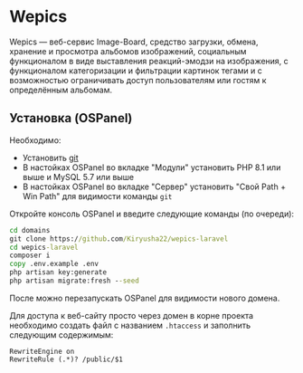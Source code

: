 # Wepics

Wepics — веб-сервис Image-Board, средство загрузки, обмена, хранение и просмотра альбомов изображений, социальным функционалом в виде выставления реакций-эмодзи на изображения, с функционалом категоризации и фильтрации картинок тегами и с возможностью ограничивать доступ пользователям или гостям к определённым альбомам.

## Установка (OSPanel)

Необходимо:
* Установить [git](https://git-scm.com/download/win)
* В настойках OSPanel во вкладке "Модули" установить PHP 8.1 или выше и MySQL 5.7 или выше
* В настойках OSPanel во вкладке "Сервер" установить "Свой Path + Win Path" для видимости команды `git`

Откройте консоль OSPanel и введите следующие команды (по очереди): 
```bat
cd domains
git clone https://github.com/Kiryusha22/wepics-laravel
cd wepics-laravel
composer i
copy .env.example .env
php artisan key:generate
php artisan migrate:fresh --seed
```
После можно перезапускать OSPanel для видимости нового домена.

Для доступа к веб-сайту просто через домен в корне проекта необходимо создать файл с названием `.htaccess` и заполнить следующим содержимым:
```apacheconf
RewriteEngine on
RewriteRule (.*)? /public/$1
```
